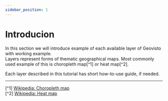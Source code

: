 ```yaml
---
sidebar_position: 1
---
```


# Introducion

In this section we will introduce example of each available layer of Geovisto with working example.  
Layers represent forms of thematic geographical maps. Most commonly used example of this is choropleth map[^1]
or heat map[^2].  
  
Each layer described in this tutorial has short how-to-use guide, if needed.

***
[^1] [Wikipedia: Choropleth map](https://en.wikipedia.org/wiki/Choropleth_map)  
[^2] [Wikipedia: Heat map](https://en.wikipedia.org/wiki/Heat_map)
